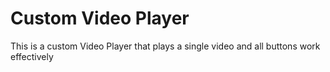 # Custom Video Player

This is a custom Video Player that plays a single video and all buttons work effectively